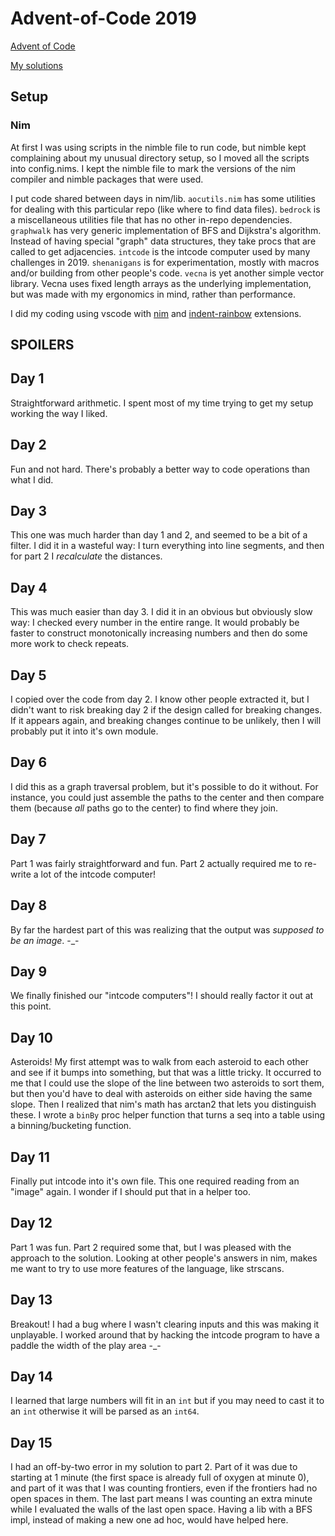 
# Advent-of-Code 2019

[Advent of Code](https://adventofcode.com/2019)

[My solutions](https://github.com/bobgeis/aoc2019)

## Setup

### Nim

At first I was using scripts in the nimble file to run code, but nimble kept complaining about my unusual directory setup, so I moved all the scripts into config.nims.  I kept the nimble file to mark the versions of the nim compiler and nimble packages that were used.

I put code shared between days in nim/lib.  `aocutils.nim` has some utilities for dealing with this particular repo (like where to find data files).  `bedrock` is a miscellaneous utilities file that has no other in-repo dependencies.  `graphwalk` has very generic implementation of BFS and Dijkstra's algorithm.  Instead of having special "graph" data structures, they take procs that are called to get adjacencies. `intcode` is the intcode computer used by many challenges in 2019.  `shenanigans` is for experimentation, mostly with macros and/or building from other people's code.  `vecna` is yet another simple vector library. Vecna uses fixed length arrays as the underlying implementation, but was made with my ergonomics in mind, rather than performance.

I did my coding using vscode with [nim](https://marketplace.visualstudio.com/items?itemName=kosz78.nim) and [indent-rainbow](https://marketplace.visualstudio.com/items?itemName=oderwat.indent-rainbow) extensions.



## SPOILERS












## Day 1

Straightforward arithmetic.  I spent most of my time trying to get my setup working the way I liked.

## Day 2

Fun and not hard.  There's probably a better way to code operations than what I did.


## Day 3

This one was much harder than day 1 and 2, and seemed to be a bit of a filter.  I did it in a wasteful way: I turn everything into line segments, and then for part 2 I *recalculate* the distances.

## Day 4

This was much easier than day 3.  I did it in an obvious but obviously slow way: I checked every number in the entire range.  It would probably be faster to construct monotonically increasing numbers and then do some more work to check repeats.

## Day 5

I copied over the code from day 2.  I know other people extracted it, but I didn't want to risk breaking day 2 if the design called for breaking changes.  If it appears again, and breaking changes continue to be unlikely, then I will probably put it into it's own module.

## Day 6

I did this as a graph traversal problem, but it's possible to do it without.  For instance, you could just assemble the paths to the center and then compare them (because *all* paths go to the center) to find where they join.

## Day 7

Part 1 was fairly straightforward and fun.  Part 2 actually required me to re-write a lot of the intcode computer!

## Day 8

By far the hardest part of this was realizing that the output was *supposed to be an image*. -_-

## Day 9

We finally finished our "intcode computers"!  I should really factor it out at this point.


## Day 10

Asteroids! My first attempt was to walk from each asteroid to each other and see if it bumps into something, but that was a little tricky.  It occurred to me that I could use the slope of the line between two asteroids to sort them, but then you'd have to deal with asteroids on either side having the same slope.  Then I realized that nim's math has arctan2 that lets you distinguish these.  I wrote a `binBy` proc helper function that turns a seq into a table using a binning/bucketing function.

## Day 11

Finally put intcode into it's own file.  This one required reading from an "image" again.  I wonder if I should put that in a helper too.

## Day 12

Part 1 was fun.  Part 2 required some that, but I was pleased with the approach to the solution.  Looking at other people's answers in nim, makes me want to try to use more features of the language, like strscans.

## Day 13

Breakout!  I had a bug where I wasn't clearing inputs and this was making it unplayable.  I worked around that by hacking the intcode program to have a paddle the width of the play area -_-

## Day 14

I learned that large numbers will fit in an `int` but if you may need to cast it to an `int` otherwise it will be parsed as an `int64`.

## Day 15

I had an off-by-two error in my solution to part 2.  Part of it was due to starting at 1 minute (the first space is already full of oxygen at minute 0), and part of it was that I was counting frontiers, even if the frontiers had no open spaces in them.  The last part means I was counting an extra minute while I evaluated the walls of the last open space.  Having a lib with a BFS impl, instead of making a new one ad hoc, would have helped here.


